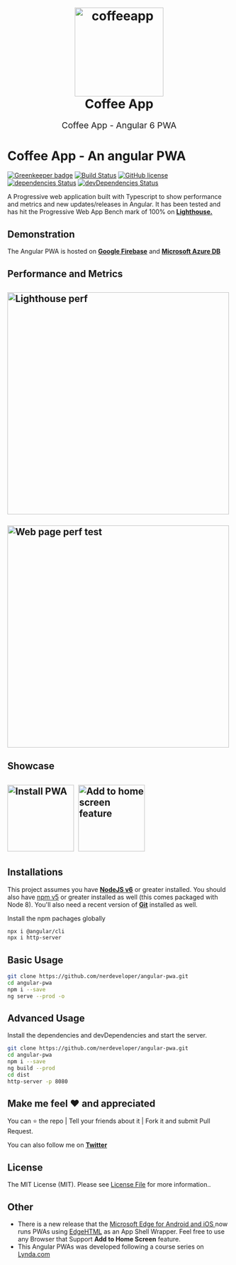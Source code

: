  <h1 align="center">
  <img src="https://github.com/nerdeveloper/angular-pwa/blob/master/screens/coffee.png" alt="coffeeapp" title="coffee App" width="200">
  <br>
  Coffee App
  <br>
</h1>
<p align="center" style="font-size: 1.2rem;">Coffee App - Angular 6 PWA</p>
   
   # Coffee App - An angular PWA

[![Greenkeeper badge](https://badges.greenkeeper.io/nerdeveloper/angular-pwa.svg)](https://greenkeeper.io/)
[![Build Status](https://travis-ci.org/nerdeveloper/angular-pwa.svg?branch=master)](https://travis-ci.org/nerdeveloper/angular-pwa)
[![GitHub license](https://img.shields.io/badge/license-MIT-blue.svg)](https://github.com/nerdeveloper/angular-pwa/blob/master/LICENSE)
[![dependencies Status](https://david-dm.org/nerdeveloper/angular-pwa/status.svg)](https://david-dm.org/nerdeveloper/angular-pwa)
[![devDependencies Status](https://david-dm.org/nerdeveloper/angular-pwa/dev-status.svg)](https://david-dm.org/nerdeveloper/angular-pwa?type=dev)

A Progressive web application built with Typescript to show performance and metrics and new updates/releases in Angular. It has been tested and has hit the Progressive Web App Bench mark of 100% on **[Lighthouse.](https://developers.google.com/web/tools/lighthouse/)**

## Demonstration
The Angular PWA is hosted on **[Google Firebase](https://ngpwa-9f940.firebaseapp.com)** and **[Microsoft Azure DB](http://pwadb.azurewebsites.net/coffee)**

## Performance and Metrics
<h2>
  <img src="https://github.com/nerdeveloper/angular-pwa/blob/master/screens/lighthouse.png" alt="Lighthouse perf" title="Light house PWA test" width="500" >
  <br />
  <br />
  <img src="https://github.com/nerdeveloper/angular-pwa/blob/master/screens/webtest.png" alt="Web page perf test" title="Web page Perf test" width="500">
  </h2>

  ## Showcase
  <h2>
<img src="https://github.com/nerdeveloper/angular-pwa/blob/master/screens/edge_2.jpg" alt="Install PWA" title="Install PWA" width="150">&nbsp;
  <img src="https://github.com/nerdeveloper/angular-pwa/blob/master/screens/edge_3.jpg" alt="Add to home screen feature" title="Microsoft edge *Add to home screen* feature" width="150">
  </h2>


## Installations

This project assumes you have **[NodeJS v6](http://nodejs.org/)** or greater installed. You should
also have [npm v5](https://www.npmjs.com/) or greater installed as well (this comes packaged
with Node 8). You'll also need a recent version of **[Git](https://git-scm.com/)** installed
as well.

Install the npm pachages globally
```sh
npx i @angular/cli
npx i http-server
```

## Basic Usage

```bash
git clone https://github.com/nerdeveloper/angular-pwa.git
cd angular-pwa
npm i --save
ng serve --prod -o
```

## Advanced Usage
Install the dependencies and devDependencies and start the server.
```bash
git clone https://github.com/nerdeveloper/angular-pwa.git
cd angular-pwa
npm i --save
ng build --prod 
cd dist
http-server -p 8080
```



## Make me feel :heart: and appreciated

You can :star: the repo | Tell your friends about it | Fork it and submit Pull Request.

You can also follow me on **[Twitter](https://twitter.com/_nerdeveloper)**

## License

The MIT License (MIT). Please see [License File](LICENSE) for more information..
## Other
- There is a new release that the [Microsoft Edge for Android and iOS ](https://blogs.windows.com/msedgedev/2018/02/06/welcoming-progressive-web-apps-edge-windows-10/) now runs PWAs using [EdgeHTML](https://blogs.windows.com/msedgedev/tag/edgehtml-17/) as an App Shell Wrapper. Feel free to use any Browser that Support **Add to Home Screen** feature.
- This Angular PWAs was developed following a course series on [Lynda.com](https://www.lynda.com/Angular-tutorials/Angular-Progressive-Web-Apps/590845-2.html?srchtrk=index%3a2%0alinktypeid%3a2%0aq%3aangular+pwa%0apage%3a1%0as%3arelevance%0asa%3atrue%0aproducttypeid%3a2)
